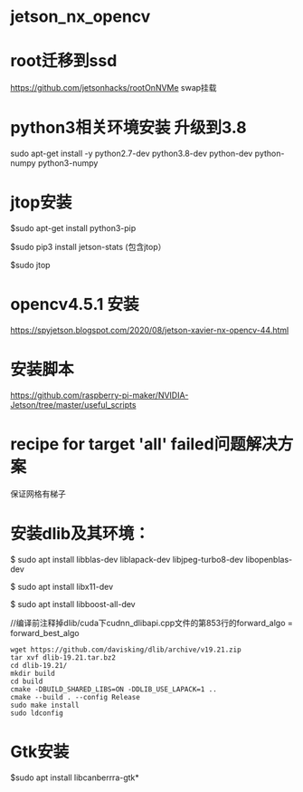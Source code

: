 # jetson_nx_opencv

# root迁移到ssd
https://github.com/jetsonhacks/rootOnNVMe
swap挂载

# python3相关环境安装 升级到3.8
sudo apt-get install -y python2.7-dev python3.8-dev python-dev python-numpy python3-numpy

# jtop安装
$sudo apt-get install python3-pip

$sudo pip3 install jetson-stats   (包含jtop）

$sudo jtop

# opencv4.5.1 安装
https://spyjetson.blogspot.com/2020/08/jetson-xavier-nx-opencv-44.html
# 安装脚本
https://github.com/raspberry-pi-maker/NVIDIA-Jetson/tree/master/useful_scripts

# recipe for target 'all' failed问题解决方案
保证网格有梯子

# 安装dlib及其环境：
$ sudo apt install libblas-dev liblapack-dev libjpeg-turbo8-dev libopenblas-dev

$ sudo apt install libx11-dev

$ sudo apt install libboost-all-dev

//编译前注释掉dlib/cuda下cudnn_dlibapi.cpp文件的第853行的forward_algo = forward_best_algo

```
wget https://github.com/davisking/dlib/archive/v19.21.zip
tar xvf dlib-19.21.tar.bz2
cd dlib-19.21/
mkdir build
cd build
cmake -DBUILD_SHARED_LIBS=ON -DDLIB_USE_LAPACK=1 ..
cmake --build . --config Release
sudo make install
sudo ldconfig
```

# Gtk安装
$sudo apt install libcanberrra-gtk*
